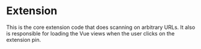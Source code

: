 # Extension

This is the core extension code that does scanning on arbitrary
URLs. It also is responsible for loading the Vue views when the user
clicks on the extension pin.
